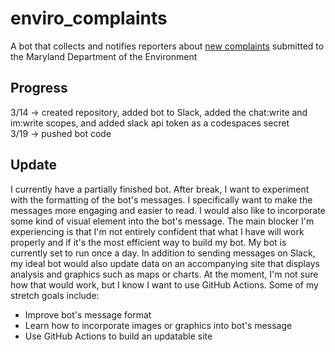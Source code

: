 # enviro_complaints
A bot that collects and notifies reporters about [new complaints](https://opendata.maryland.gov/Energy-and-Environment/Maryland-Department-of-the-Environment-MDE-Water-a/cnkn-n3pr) submitted to the Maryland Department of the Environment
## Progress
3/14 → created repository, added bot to Slack, added the chat:write and im:write scopes, and added slack api token as a codespaces secret
<br/>
3/19 → pushed bot code
## Update
I currently have a partially finished bot. After break, I want to experiment with the formatting of the bot's messages. I specifically want to make the messages more engaging and easier to read. I would also like to incorporate some kind of visual element into the bot's message. 
The main blocker I'm experiencing is that I'm not entirely confident that what I have will work properly and if it's the most efficient way to build my bot. 
My bot is currently set to run once a day. In addition to sending messages on Slack, my ideal bot would also update data on an accompanying site that displays analysis and graphics such as maps or charts. At the moment, I'm not sure how that would work, but I know I want to use GitHub Actions. 
Some of my stretch goals include:
* Improve bot's message format 
* Learn how to incorporate images or graphics into bot's message
* Use GitHub Actions to build an updatable site 
 
